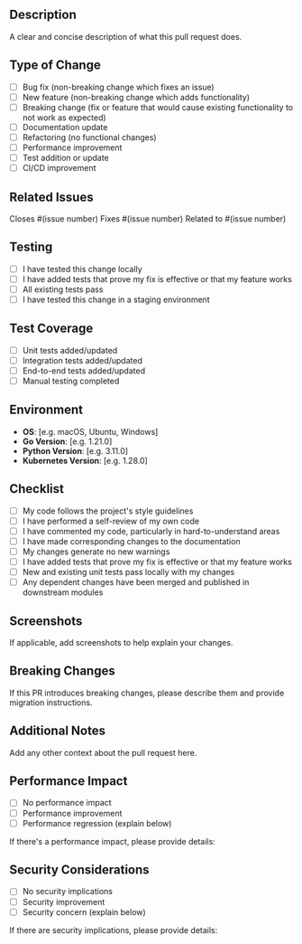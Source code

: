 ## Description
A clear and concise description of what this pull request does.

## Type of Change
- [ ] Bug fix (non-breaking change which fixes an issue)
- [ ] New feature (non-breaking change which adds functionality)
- [ ] Breaking change (fix or feature that would cause existing functionality to not work as expected)
- [ ] Documentation update
- [ ] Refactoring (no functional changes)
- [ ] Performance improvement
- [ ] Test addition or update
- [ ] CI/CD improvement

## Related Issues
Closes #(issue number)
Fixes #(issue number)
Related to #(issue number)

## Testing
- [ ] I have tested this change locally
- [ ] I have added tests that prove my fix is effective or that my feature works
- [ ] All existing tests pass
- [ ] I have tested this change in a staging environment

## Test Coverage
- [ ] Unit tests added/updated
- [ ] Integration tests added/updated
- [ ] End-to-end tests added/updated
- [ ] Manual testing completed

## Environment
- **OS**: [e.g. macOS, Ubuntu, Windows]
- **Go Version**: [e.g. 1.21.0]
- **Python Version**: [e.g. 3.11.0]
- **Kubernetes Version**: [e.g. 1.28.0]

## Checklist
- [ ] My code follows the project's style guidelines
- [ ] I have performed a self-review of my own code
- [ ] I have commented my code, particularly in hard-to-understand areas
- [ ] I have made corresponding changes to the documentation
- [ ] My changes generate no new warnings
- [ ] I have added tests that prove my fix is effective or that my feature works
- [ ] New and existing unit tests pass locally with my changes
- [ ] Any dependent changes have been merged and published in downstream modules

## Screenshots
If applicable, add screenshots to help explain your changes.

## Breaking Changes
If this PR introduces breaking changes, please describe them and provide migration instructions.

## Additional Notes
Add any other context about the pull request here.

## Performance Impact
- [ ] No performance impact
- [ ] Performance improvement
- [ ] Performance regression (explain below)

If there's a performance impact, please provide details:

## Security Considerations
- [ ] No security implications
- [ ] Security improvement
- [ ] Security concern (explain below)

If there are security implications, please provide details: 